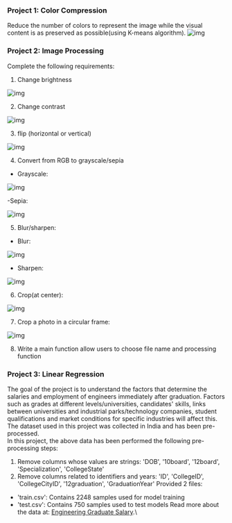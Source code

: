 ### Project 1: Color Compression
Reduce the number of colors to represent the image while the visual content is as preserved as possible(using K-means algorithm).
![img](https://i.ibb.co/PZgqGDh/project01-new.png)
### Project 2: Image Processing
Complete the following requirements:
1. Change brightness

![img](https://imgur.com/oJ8bTv7.jpg)

2. Change contrast

![img](https://imgur.com/wl8MSu3.jpg)

3. flip (horizontal or vertical)

![img](https://imgur.com/MOOvIhN.jpg)

4. Convert from RGB to grayscale/sepia

- Grayscale:

![img](https://imgur.com/XEfRXWE.jpg)

-Sepia:

![img](https://imgur.com/YXUPjHY.jpg)

5. Blur/sharpen:

- Blur:

![img](https://imgur.com/wZT4vUa.jpg)

- Sharpen:

![img](https://imgur.com/H2Fq4Ne.jpg)

6. Crop(at center):

![img](https://imgur.com/fXebjfO.jpg)

7. Crop a photo in a circular frame:

![img](https://imgur.com/DEpimhC.jpg)

8. Write a main function allow users to choose file name and processing function
### Project 3: Linear Regression
The goal of the project is to understand the factors that determine the salaries and employment of engineers immediately after graduation. Factors such as grades at different levels/universities, candidates' skills, links between universities and industrial parks/technology companies, student qualifications and market conditions for specific industries will affect this. The dataset used in this project was collected in India and has been pre-processed.\
In this project, the above data has been performed the following pre-processing steps: 
1. Remove columns whose values are strings: 'DOB', '10board', '12board', 'Specialization', 'CollegeState' 
2. Remove columns related to identifiers and years: 'ID', 'CollegeID', 'CollegeCityID', '12graduation', 'GraduationYear'
Provided 2 files:
- 'train.csv': Contains 2248 samples used for model training 
- 'test.csv': Contains 750 samples used to test models
Read more about the data at: [Engineering Graduate Salary](https://www.kaggle.com/datasets/manishkc06/engineering-graduate-salary-prediction).\
